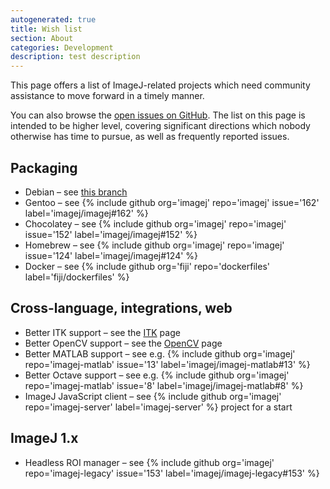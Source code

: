 ```yaml
---
autogenerated: true
title: Wish list
section: About
categories: Development
description: test description
---
```



This page offers a list of ImageJ-related projects which need community assistance to move forward in a timely manner.

You can also browse the [open issues on GitHub](https://github.com/search?q=is%3Aopen+user%3Afiji+user%3Aimagej+user%3Aimglib+user%3Ascifio+user%3Ascijava+user%3Atrakem2&type=Issues). The list on this page is intended to be higher level, covering significant directions which nobody otherwise has time to pursue, as well as frequently reported issues.

Packaging
---------

-   Debian – see [this branch](http://git.imagej.net/git/?p=fiji-historical.git;a=shortlog;h=refs/heads/stale/debian-fixes-2011-02-09)
-   Gentoo – see {% include github org='imagej' repo='imagej' issue='162' label='imagej/imagej\#162' %}
-   Chocolatey – see {% include github org='imagej' repo='imagej' issue='152' label='imagej/imagej\#152' %}
-   Homebrew – see {% include github org='imagej' repo='imagej' issue='124' label='imagej/imagej\#124' %}
-   Docker – see {% include github org='fiji' repo='dockerfiles' label='fiji/dockerfiles' %}

Cross-language, integrations, web
---------------------------------

-   Better ITK support – see the [ITK](/software/itk) page
-   Better OpenCV support – see the [OpenCV](/software/opencv) page
-   Better MATLAB support – see e.g. {% include github org='imagej' repo='imagej-matlab' issue='13' label='imagej/imagej-matlab\#13' %}
-   Better Octave support – see e.g. {% include github org='imagej' repo='imagej-matlab' issue='8' label='imagej/imagej-matlab\#8' %}
-   ImageJ JavaScript client – see {% include github org='imagej' repo='imagej-server' label='imagej-server' %} project for a start

ImageJ 1.x
----------

-   Headless ROI manager – see {% include github org='imagej' repo='imagej-legacy' issue='153' label='imagej/imagej-legacy\#153' %}


